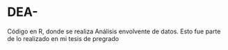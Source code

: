 # DEA-
Código en R, donde se realiza Análisis envolvente de datos. Esto fue parte de lo realizado en mi tesis de pregrado
